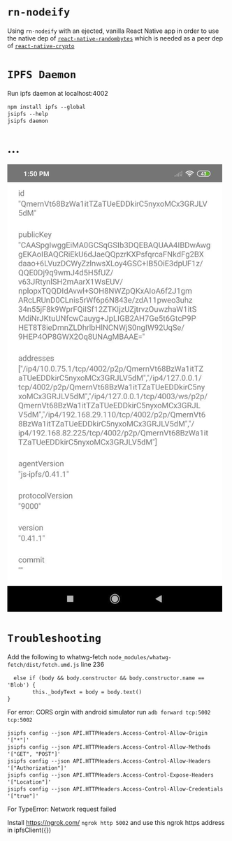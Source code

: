 # `rn-nodeify`

Using `rn-nodeify` with an ejected, vanilla React Native app in order to use the native dep of [`react-native-randombytes`](https://github.com/mvayngrib/react-native-randombytes#readme) which is needed as a peer dep of [`react-native-crypto`](https://github.com/tradle/react-native-crypto)


# `IPFS Daemon`

Run ipfs daemon at localhost:4002

```
npm install ipfs --global
jsipfs --help
jsipfs daemon
```

# ...
![Test Image 3](./assets/Screenshot_11_3_2020.jpg)



# `Troubleshooting`

Add the following to whatwg-fetch `node_modules/whatwg-fetch/dist/fetch.umd.js` line 236

```
  else if (body && body.constructor && body.constructor.name == 'Blob') {
        this._bodyText = body = body.text()
}
```

For error: CORS orgin with android simulator run
`adb forward tcp:5002 tcp:5002`

```
jsipfs config --json API.HTTPHeaders.Access-Control-Allow-Origin '["*"]'
jsipfs config --json API.HTTPHeaders.Access-Control-Allow-Methods '["GET", "POST"]'
jsipfs config --json API.HTTPHeaders.Access-Control-Allow-Headers '["Authorization"]'
jsipfs config --json API.HTTPHeaders.Access-Control-Expose-Headers '["Location"]'
jsipfs config --json API.HTTPHeaders.Access-Control-Allow-Credentials '["true"]'
```

For TypeError: Network request failed

Install https://ngrok.com/
`ngrok http 5002` and use this ngrok https address in ipfsClient({})